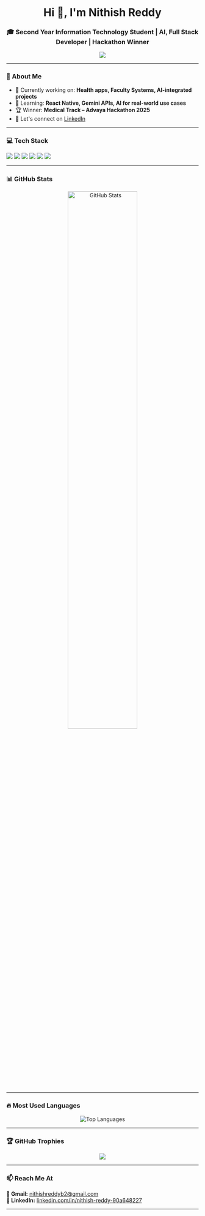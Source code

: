 <!-- Profile README - Nithish Reddy -->

<h1 align="center">Hi 👋, I'm Nithish Reddy</h1>
<h3 align="center">🎓 Second Year Information Technology Student | AI, Full Stack Developer | Hackathon Winner</h3>

<p align="center">
  <img src="https://readme-typing-svg.demolab.com?font=Fira+Code&size=22&duration=2500&pause=1000&color=00FFFF&center=true&vCenter=true&width=600&lines=Passionate%20about%20Technology%20and%20Innovation;Full%20Stack%20Developer;AI%20Enthusiast;Hackathon%20Winner" />
</p>

---

### 🧠 About Me
- 🔭 Currently working on: **Health apps, Faculty Systems, AI-integrated projects**
- 🌱 Learning: **React Native, Gemini APIs, AI for real-world use cases**
- 🏆 Winner: **Medical Track – Advaya Hackathon 2025**
- 🤝 Let's connect on [LinkedIn](https://www.linkedin.com/in/nithish-reddy-90a648227/)

---
### 💻 Tech Stack

<p align="left">
  <img src="https://img.shields.io/badge/React-20232A?style=for-the-badge&logo=react&logoColor=61DAFB"/>
  <img src="https://img.shields.io/badge/Flutter-02569B?style=for-the-badge&logo=flutter&logoColor=white"/>
  <img src="https://img.shields.io/badge/Java-ED8B00?style=for-the-badge&logo=java&logoColor=white"/>
  <img src="https://img.shields.io/badge/Python-3776AB?style=for-the-badge&logo=python&logoColor=white"/>
  <img src="https://img.shields.io/badge/Firebase-ffca28?style=for-the-badge&logo=firebase&logoColor=black"/>
  <img src="https://img.shields.io/badge/MySQL-00758F?style=for-the-badge&logo=mysql&logoColor=white"/>
</p>

---

### 📊 GitHub Stats

<p align="center">
  <img width="60%" src="https://github-readme-stats.vercel.app/api?username=Nithishreddyyyy&show_icons=true&hide=contribs&theme=radical" alt="GitHub Stats" />
</p>

---
### 🔥 Most Used Languages

<p align="center">
  <img src="https://github-readme-stats.vercel.app/api/top-langs/?username=Nithishreddyyyy&layout=compact&theme=tokyonight&hide=c%2B%2B" alt="Top Languages" />
</p>

---

### 🏆 GitHub Trophies

<p align="center">
  <img src="https://github-profile-trophy.vercel.app/?username=Nithishreddyyyy&theme=dracula&no-frame=true&column=4"/>
</p>

---


### 📫 Reach Me At

<p>
  <b>📧 Gmail:</b> <a href="mailto:nithishreddyb2@gmail.com">nithishreddyb2@gmail.com</a><br>
  <b>💼 LinkedIn:</b> <a href="https://www.linkedin.com/in/nithish-reddy-90a648227/">linkedin.com/in/nithish-reddy-90a648227</a>
</p>

---
